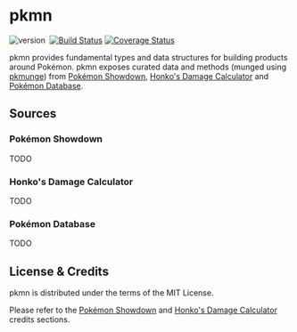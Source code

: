 # pkmn

![version](http://img.shields.io/badge/status-0.0.1.beta-yellow.svg)&nbsp;
[![Build Status](https://api.travis-ci.com/gamephreak/pkmn.svg)](https://travis-ci.com/gamephreak/pkmn)
[![Coverage Status](https://coveralls.io/repos/github/gamephreak/pkmn/badge.svg?branch=master)](https://coveralls.io/github/gamephreak/pkmn?branch=master)

pkmn provides fundamental types and data structures for building products around
Pokémon. pkmn exposes curated data and methods (munged using
[pkmunge](https://github.com/gamephreak/pkmunge)) from
[Pokémon Showdown](https://github.com/Zarel/Pokemon-Showdown),
[Honko's Damage Calculator](https://github.com/Zarel/honko-damagecalc) and
[Pokémon Database](https://pokemondb.net/).

## Sources

### Pokémon Showdown

TODO

### Honko's Damage Calculator

TODO

### Pokémon Database

TODO

## License & Credits

pkmn is distributed under the terms of the MIT License.

Please refer to the
[Pokémon Showdown](https://github.com/Zarel/Pokemon-Showdown/blob/master/README.md#credits)
and
[Honko's Damage Calculator](https://github.com/Zarel/honko-damagecalc#credits-and-license)
credits sections.
